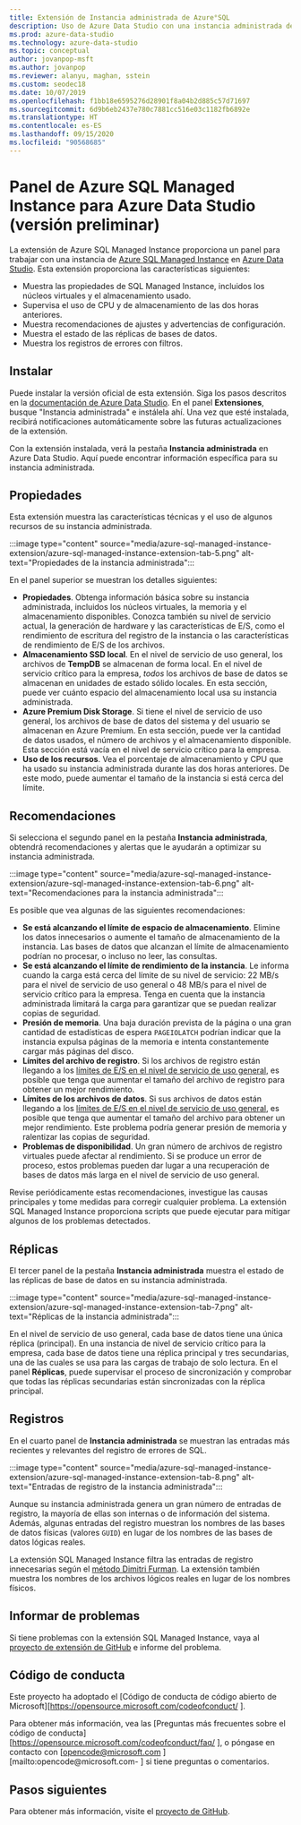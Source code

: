 ```yaml
---
title: Extensión de Instancia administrada de Azure°SQL
description: Uso de Azure Data Studio con una instancia administrada de Azure SQL Managed Instance
ms.prod: azure-data-studio
ms.technology: azure-data-studio
ms.topic: conceptual
author: jovanpop-msft
ms.author: jovanpop
ms.reviewer: alanyu, maghan, sstein
ms.custom: seodec18
ms.date: 10/07/2019
ms.openlocfilehash: f1bb18e6595276d28901f8a04b2d885c57d71697
ms.sourcegitcommit: 6d9b6eb2437e780c7881cc516e03c1182fb6892e
ms.translationtype: HT
ms.contentlocale: es-ES
ms.lasthandoff: 09/15/2020
ms.locfileid: "90568685"
---
```

# <a name="azure-sql-managed-instance-dashboard-for-azure-data-studio-preview"></a>Panel de Azure SQL Managed Instance para Azure Data Studio (versión preliminar)

La extensión de Azure SQL Managed Instance proporciona un panel para trabajar con una instancia de [Azure SQL Managed Instance](/azure/sql-database/sql-database-managed-instance-index) en [Azure Data Studio](https://github.com/Microsoft/azuredatastudio). Esta extensión proporciona las características siguientes:

- Muestra las propiedades de SQL Managed Instance, incluidos los núcleos virtuales y el almacenamiento usado.
- Supervisa el uso de CPU y de almacenamiento de las dos horas anteriores.
- Muestra recomendaciones de ajustes y advertencias de configuración.
- Muestra el estado de las réplicas de bases de datos.
- Muestra los registros de errores con filtros.

## <a name="install"></a>Instalar

Puede instalar la versión oficial de esta extensión. Siga los pasos descritos en la [documentación de Azure Data Studio](../extensions.md).
En el panel **Extensiones**, busque "Instancia administrada" e instálela ahí. Una vez que esté instalada, recibirá notificaciones automáticamente sobre las futuras actualizaciones de la extensión.

Con la extensión instalada, verá la pestaña **Instancia administrada** en Azure Data Studio. Aquí puede encontrar información específica para su instancia administrada.

## <a name="properties"></a>Propiedades

Esta extensión muestra las características técnicas y el uso de algunos recursos de su instancia administrada.

:::image type="content" source="media/azure-sql-managed-instance-extension/azure-sql-managed-instance-extension-tab-5.png" alt-text="Propiedades de la instancia administrada":::

En el panel superior se muestran los detalles siguientes:

- **Propiedades**. Obtenga información básica sobre su instancia administrada, incluidos los núcleos virtuales, la memoria y el almacenamiento disponibles. Conozca también su nivel de servicio actual, la generación de hardware y las características de E/S, como el rendimiento de escritura del registro de la instancia o las características de rendimiento de E/S de los archivos.
- **Almacenamiento SSD local**. En el nivel de servicio de uso general, los archivos de **TempDB** se almacenan de forma local. En el nivel de servicio crítico para la empresa, _todos_ los archivos de base de datos se almacenan en unidades de estado sólido locales. En esta sección, puede ver cuánto espacio del almacenamiento local usa su instancia administrada.
- **Azure Premium Disk Storage**. Si tiene el nivel de servicio de uso general, los archivos de base de datos del sistema y del usuario se almacenan en Azure Premium. En esta sección, puede ver la cantidad de datos usados, el número de archivos y el almacenamiento disponible. Esta sección está vacía en el nivel de servicio crítico para la empresa.
- **Uso de los recursos**. Vea el porcentaje de almacenamiento y CPU que ha usado su instancia administrada durante las dos horas anteriores. De este modo, puede aumentar el tamaño de la instancia si está cerca del límite.

## <a name="recommendations"></a>Recomendaciones

Si selecciona el segundo panel en la pestaña **Instancia administrada**, obtendrá recomendaciones y alertas que le ayudarán a optimizar su instancia administrada.

:::image type="content" source="media/azure-sql-managed-instance-extension/azure-sql-managed-instance-extension-tab-6.png" alt-text="Recomendaciones para la instancia administrada":::

Es posible que vea algunas de las siguientes recomendaciones:

- **Se está alcanzando el límite de espacio de almacenamiento**. Elimine los datos innecesarios o aumente el tamaño de almacenamiento de la instancia. Las bases de datos que alcanzan el límite de almacenamiento podrían no procesar, o incluso no leer, las consultas.
- **Se está alcanzando el límite de rendimiento de la instancia**. Le informa cuando la carga está cerca del límite de su nivel de servicio: 22 MB/s para el nivel de servicio de uso general o 48 MB/s para el nivel de servicio crítico para la empresa. Tenga en cuenta que la instancia administrada limitará la carga para garantizar que se puedan realizar copias de seguridad.
- **Presión de memoria**. Una baja duración prevista de la página o una gran cantidad de estadísticas de espera `PAGEIOLATCH` podrían indicar que la instancia expulsa páginas de la memoria e intenta constantemente cargar más páginas del disco.
- **Límites del archivo de registro**. Si los archivos de registro están llegando a los [límites de E/S en el nivel de servicio de uso general](/azure/sql-database/sql-database-managed-instance-resource-limits#file-io-characteristics-in-general-purpose-tier), es posible que tenga que aumentar el tamaño del archivo de registro para obtener un mejor rendimiento.
- **Límites de los archivos de datos**. Si sus archivos de datos están llegando a los [límites de E/S en el nivel de servicio de uso general](/azure/sql-database/sql-database-managed-instance-resource-limits#file-io-characteristics-in-general-purpose-tier), es posible que tenga que aumentar el tamaño del archivo para obtener un mejor rendimiento. Este problema podría generar presión de memoria y ralentizar las copias de seguridad.
- **Problemas de disponibilidad**. Un gran número de archivos de registro virtuales puede afectar al rendimiento. Si se produce un error de proceso, estos problemas pueden dar lugar a una recuperación de bases de datos más larga en el nivel de servicio de uso general.

Revise periódicamente estas recomendaciones, investigue las causas principales y tome medidas para corregir cualquier problema. La extensión SQL Managed Instance proporciona scripts que puede ejecutar para mitigar algunos de los problemas detectados.

## <a name="replicas"></a>Réplicas

El tercer panel de la pestaña **Instancia administrada** muestra el estado de las réplicas de base de datos en su instancia administrada.

:::image type="content" source="media/azure-sql-managed-instance-extension/azure-sql-managed-instance-extension-tab-7.png" alt-text="Réplicas de la instancia administrada":::

En el nivel de servicio de uso general, cada base de datos tiene una única réplica (principal). En una instancia de nivel de servicio crítico para la empresa, cada base de datos tiene una réplica principal y tres secundarias, una de las cuales se usa para las cargas de trabajo de solo lectura. En el panel **Réplicas**, puede supervisar el proceso de sincronización y comprobar que todas las réplicas secundarias están sincronizadas con la réplica principal.

## <a name="logs"></a>Registros

En el cuarto panel de **Instancia administrada** se muestran las entradas más recientes y relevantes del registro de errores de SQL.

:::image type="content" source="media/azure-sql-managed-instance-extension/azure-sql-managed-instance-extension-tab-8.png" alt-text="Entradas de registro de la instancia administrada":::

Aunque su instancia administrada genera un gran número de entradas de registro, la mayoría de ellas son internas o de información del sistema. Además, algunas entradas del registro muestran los nombres de las bases de datos físicas (valores `GUID`) en lugar de los nombres de las bases de datos lógicas reales.

La extensión SQL Managed Instance filtra las entradas de registro innecesarias según el [método Dimitri Furman](https://techcommunity.microsoft.com/t5/DataCAT/Azure-SQL-DB-Managed-Instance-sp-readmierrorlog/ba-p/305506). La extensión también muestra los nombres de los archivos lógicos reales en lugar de los nombres físicos.

## <a name="reporting-problems"></a>Informar de problemas

Si tiene problemas con la extensión SQL Managed Instance, vaya al [proyecto de extensión de GitHub](https://github.com/JocaPC/AzureDataStudio-Managed-Instance/issues) e informe del problema.

## <a name="code-of-conduct"></a>Código de conducta

Este proyecto ha adoptado el [Código de conducta de código abierto de Microsoft][https://opensource.microsoft.com/codeofconduct/ ].

Para obtener más información, vea las [Preguntas más frecuentes sobre el código de conducta][https://opensource.microsoft.com/codeofconduct/faq/ ], o póngase en contacto con [opencode@microsoft.com ][mailto:opencode@microsoft.com- ] si tiene preguntas o comentarios.

## <a name="next-steps"></a>Pasos siguientes

Para obtener más información, visite el [proyecto de GitHub](https://github.com/JocaPC/AzureDataStudio-Managed-Instance/).